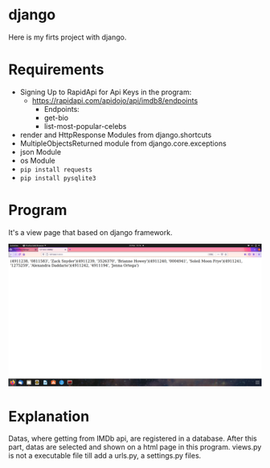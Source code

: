 # django

Here is my firts project with django. 

# Requirements

- Signing Up to RapidApi for Api Keys in the program:
  * https://rapidapi.com/apidojo/api/imdb8/endpoints
    - Endpoints:
    - get-bio
    - list-most-popular-celebs
- render and HttpResponse Modules from django.shortcuts
- MultipleObjectsReturned module from django.core.exceptions
- json Module
- os Module
- `pip install requests`
- `pip install pysqlite3`

# Program

It's a view page that based on django framework.

![](https://github.com/BasakUlker/django/blob/main/Screenshot%20from%202021-03-23%2015-16-41.png)

# Explanation

Datas, where getting from IMDb api, are registered in a database. After this part, datas are selected and shown on a html page in this program. views.py is not a executable file till add a urls.py, a settings.py files.   

